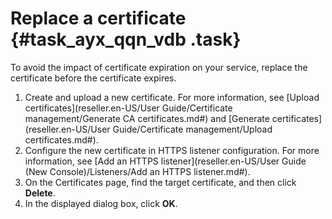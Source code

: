 # Replace a certificate {#task_ayx_qqn_vdb .task}

To avoid the impact of certificate expiration on your service, replace the certificate before the certificate expires.

1.   Create and upload a new certificate. For more information, see [Upload certificates](reseller.en-US/User Guide/Certificate management/Generate CA certificates.md#) and [Generate certificates](reseller.en-US/User Guide/Certificate management/Upload certificates.md#).
2.   Configure the new certificate in HTTPS listener configuration. For more information, see [Add an HTTPS listener](reseller.en-US/User Guide (New Console)/Listeners/Add an HTTPS listener.md#). 
3.   On the Certificates page, find the target certificate, and then click **Delete**. 
4.   In the displayed dialog box, click **OK**. 

